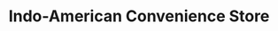 ---
title: "Indo-American Convenience Store"
url: /acton/indo-american-convenience-store/
shop: convenience
---